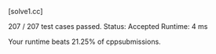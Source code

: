 [solve1.cc]

207 / 207 test cases passed.
Status: Accepted
Runtime: 4 ms

Your runtime beats 21.25% of cppsubmissions.

